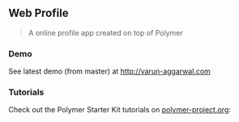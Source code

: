 ## Web Profile

> A online profile app created on top of Polymer

### Demo
See latest demo (from master) at http://varun-aggarwal.com

### Tutorials

Check out the Polymer Starter Kit tutorials on [polymer-project.org](https://www.polymer-project.org):

